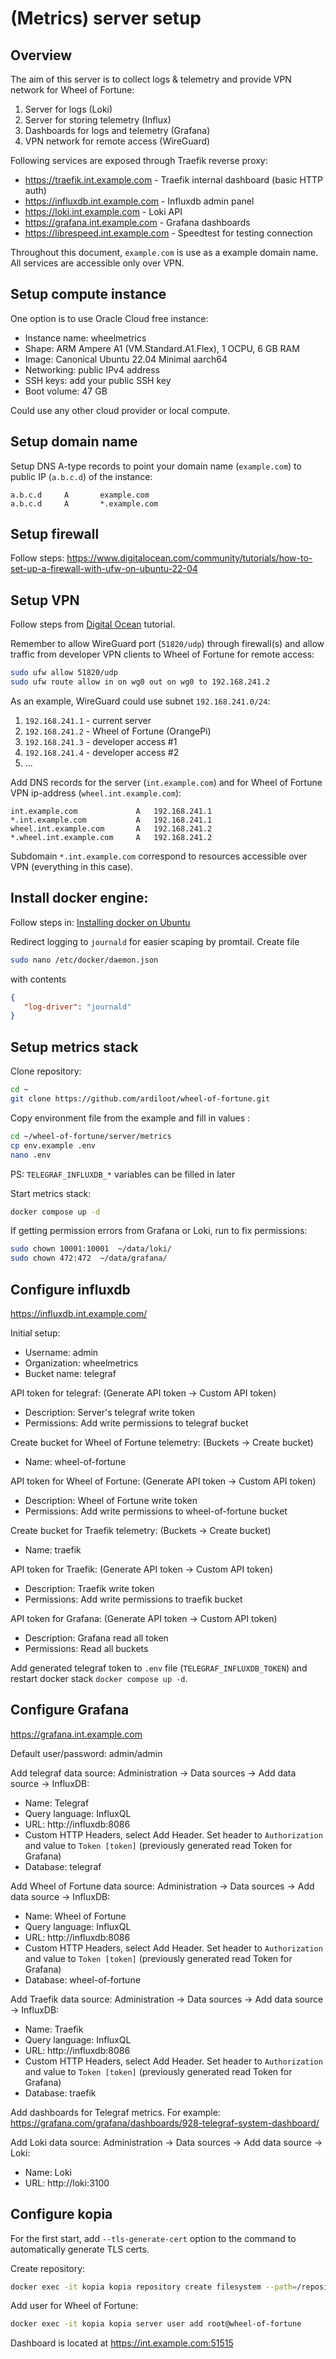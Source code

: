 # (Metrics) server setup

## Overview

The aim of this server is to collect logs & telemetry and provide VPN network for Wheel of Fortune:

1.  Server for logs (Loki)
2.  Server for storing telemetry (Influx)
3.  Dashboards for logs and telemetry (Grafana)
4.  VPN network for remote access (WireGuard)

Following services are exposed through Traefik reverse proxy:

- https://traefik.int.example.com - Traefik internal dashboard (basic HTTP auth)
- https://influxdb.int.example.com - Influxdb admin panel
- https://loki.int.example.com - Loki API
- https://grafana.int.example.com - Grafana dashboards
- https://librespeed.int.example.com - Speedtest for testing connection

Throughout this document, `example.com` is use as a example domain name. All services are accessible only over VPN.

## Setup compute instance

One option is to use Oracle Cloud free instance:

- Instance name: wheelmetrics
- Shape: ARM Ampere A1 (VM.Standard.A1.Flex), 1 OCPU, 6 GB RAM
- Image: Canonical Ubuntu 22.04 Minimal aarch64
- Networking: public IPv4 address
- SSH keys: add your public SSH key
- Boot volume: 47 GB

Could use any other cloud provider or local compute.

## Setup domain name

Setup DNS A-type records to point your domain name (`example.com`) to public IP (`a.b.c.d`) of the instance:

```
a.b.c.d     A       example.com
a.b.c.d     A       *.example.com
```

## Setup firewall

Follow steps: https://www.digitalocean.com/community/tutorials/how-to-set-up-a-firewall-with-ufw-on-ubuntu-22-04

## Setup VPN

Follow steps from [Digital Ocean](https://www.digitalocean.com/community/tutorials/how-to-set-up-wireguard-on-ubuntu-22-04) tutorial.

Remember to allow WireGuard port (`51820/udp`) through firewall(s) and allow traffic from developer VPN clients to Wheel of Fortune for remote access:

```bash
sudo ufw allow 51820/udp
sudo ufw route allow in on wg0 out on wg0 to 192.168.241.2
```

As an example, WireGuard could use subnet `192.168.241.0/24`:

1. `192.168.241.1` - current server
2. `192.168.241.2` - Wheel of Fortune (OrangePi)
3. `192.168.241.3` - developer access #1
4. `192.168.241.4` - developer access #2
5. ...

Add DNS records for the server (`int.example.com`) and for Wheel of Fortune VPN ip-address (`wheel.int.example.com`):

```dns
int.example.com             A   192.168.241.1
*.int.example.com           A   192.168.241.1
wheel.int.example.com       A   192.168.241.2
*.wheel.int.example.com     A   192.168.241.2
```

Subdomain `*.int.example.com` correspond to resources accessible over VPN (everything in this case).

## Install docker engine:

Follow steps in: [Installing docker on Ubuntu](https://docs.docker.com/engine/install/ubuntu)

Redirect logging to `journald` for easier scaping by promtail. Create file

```bash
sudo nano /etc/docker/daemon.json
```

with contents

```json
{
   "log-driver": "journald"
}
```

## Setup metrics stack

Clone repository:

```bash
cd ~
git clone https://github.com/ardiloot/wheel-of-fortune.git
```

Copy environment file from the example and fill in values :

```bash
cd ~/wheel-of-fortune/server/metrics
cp env.example .env
nano .env
```

PS: `TELEGRAF_INFLUXDB_*` variables can be filled in later

Start metrics stack:

```bash
docker compose up -d
```

If getting permission errors from Grafana or Loki, run to fix permissions:

```bash
sudo chown 10001:10001  ~/data/loki/
sudo chown 472:472  ~/data/grafana/
```

## Configure influxdb

https://influxdb.int.example.com/

Initial setup:

- Username: admin
- Organization: wheelmetrics
- Bucket name: telegraf

API token for telegraf: (Generate API token -> Custom API token)

- Description: Server's telegraf write token
- Permissions: Add write permissions to telegraf bucket

Create bucket for Wheel of Fortune telemetry: (Buckets -> Create bucket)

- Name: wheel-of-fortune

API token for Wheel of Fortune: (Generate API token -> Custom API token)

- Description: Wheel of Fortune write token
- Permissions: Add write permissions to wheel-of-fortune bucket

Create bucket for Traefik telemetry: (Buckets -> Create bucket)

- Name: traefik

API token for Traefik: (Generate API token -> Custom API token)

- Description: Traefik write token
- Permissions: Add write permissions to traefik bucket

API token for Grafana: (Generate API token -> Custom API token)

- Description: Grafana read all token
- Permissions: Read all buckets

Add generated telegraf token to `.env` file (`TELEGRAF_INFLUXDB_TOKEN`) and restart docker stack `docker compose up -d`.

## Configure Grafana

https://grafana.int.example.com

Default user/password: admin/admin

Add telegraf data source: Administration -> Data sources -> Add data source -> InfluxDB:

- Name: Telegraf
- Query language: InfluxQL
- URL: http://influxdb:8086
- Custom HTTP Headers, select Add Header. Set header to `Authorization` and value to `Token [token]` (previously generated read Token for Grafana)
- Database: telegraf

Add Wheel of Fortune data source: Administration -> Data sources -> Add data source -> InfluxDB:

- Name: Wheel of Fortune
- Query language: InfluxQL
- URL: http://influxdb:8086
- Custom HTTP Headers, select Add Header. Set header to `Authorization` and value to `Token [token]` (previously generated read Token for Grafana)
- Database: wheel-of-fortune

Add Traefik data source: Administration -> Data sources -> Add data source -> InfluxDB:

- Name: Traefik
- Query language: InfluxQL
- URL: http://influxdb:8086
- Custom HTTP Headers, select Add Header. Set header to `Authorization` and value to `Token [token]` (previously generated read Token for Grafana)
- Database: traefik

Add dashboards for Telegraf metrics. For example: https://grafana.com/grafana/dashboards/928-telegraf-system-dashboard/

Add Loki data source: Administration -> Data sources -> Add data source -> Loki:

- Name: Loki
- URL: http://loki:3100

## Configure kopia

For the first start, add `--tls-generate-cert` option to the command to automatically generate TLS certs.

Create repository:

```bash
docker exec -it kopia kopia repository create filesystem --path=/repository
```

Add user for Wheel of Fortune:

```bash
docker exec -it kopia kopia server user add root@wheel-of-fortune
```

Dashboard is located at https://int.example.com:51515
